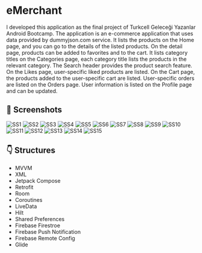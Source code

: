 # eMerchant

I developed this application as the final project of Turkcell Geleceği Yazanlar Android Bootcamp. The application is an e-commerce application that uses data provided by dummyjson.com service. 
It lists the products on the Home page, and you can go to the details of the listed products. On the detail page, products can be added to favorites and to the cart. 
It lists category titles on the Categories page, each category title lists the products in the relevant category. The Search header provides the product search feature. 
On the Likes page, user-specific liked products are listed. On the Cart page, the products added to the user-specific cart are listed. User-specific orders are listed on the Orders page. User information is listed on the Profile page and can be updated.



## 📸 Screenshots

![SS1](https://github.com/cevdetkilickeser/eMerchant/blob/master/Screenshots/1.jpg)
![SS2](https://github.com/cevdetkilickeser/eMerchant/blob/master/Screenshots/2.jpg)
![SS3](https://github.com/cevdetkilickeser/eMerchant/blob/master/Screenshots/3.jpg)
![SS4](https://github.com/cevdetkilickeser/eMerchant/blob/master/Screenshots/4.jpg)
![SS5](https://github.com/cevdetkilickeser/eMerchant/blob/master/Screenshots/5.jpg)
![SS6](https://github.com/cevdetkilickeser/eMerchant/blob/master/Screenshots/6.jpg)
![SS7](https://github.com/cevdetkilickeser/eMerchant/blob/master/Screenshots/7.jpg)
![SS8](https://github.com/cevdetkilickeser/eMerchant/blob/master/Screenshots/8.jpg)
![SS9](https://github.com/cevdetkilickeser/eMerchant/blob/master/Screenshots/9.jpg)
![SS10](https://github.com/cevdetkilickeser/eMerchant/blob/master/Screenshots/10.jpg)
![SS11](https://github.com/cevdetkilickeser/eMerchant/blob/master/Screenshots/11.jpg)
![SS12](https://github.com/cevdetkilickeser/eMerchant/blob/master/Screenshots/12.jpg)
![SS13](https://github.com/cevdetkilickeser/eMerchant/blob/master/Screenshots/13.jpg)
![SS14](https://github.com/cevdetkilickeser/eMerchant/blob/master/Screenshots/14.jpg)
![SS15](https://github.com/cevdetkilickeser/eMerchant/blob/master/Screenshots/15.jpg)



## 👇 Structures

- MVVM
- XML
- Jetpack Compose
- Retrofit
- Room
- Coroutines
- LiveData
- Hilt
- Shared Preferences
- Firebase Firestroe
- Firebase Push Notification
- Firebase Remote Config
- Glide
